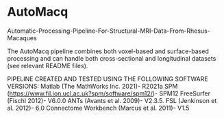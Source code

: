 # AutoMacq
Automatic-Processing-Pipeline-For-Structural-MRI-Data-From-Rhesus-Macaques

The AutoMacq pipeline combines both voxel-based and surface-based processing and can handle both cross-sectional and longitudinal datasets (see relevant README files).

PIPELINE CREATED AND TESTED USING THE FOLLOWING SOFTWARE VERSIONS:
Matlab (The MathWorks Inc. 2021)- R2021a
SPM (https://www.fil.ion.ucl.ac.uk?spm/software/spm12/)- SPM12
FreeSurfer (Fischl 2012)- V6.0.0
ANTs (Avants et al. 2009)- V2.3.5.
FSL (Jenkinson et al. 2012)- 6.0
Connectome Workbench (Marcus et al. 2011)- V1.5
